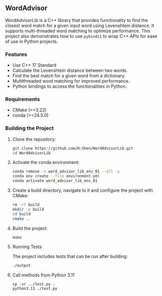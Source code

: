 ## WordAdvisor

WordAdvisorLib is a C++ library that provides functionality to find the closest word match for a given input word using 
Levenshtein distance. It supports multi-threaded word matching to optimize performance. 
This project also demonstrates how to use `pybind11` to wrap C++ APIs for ease of use in Python projects.

### Features

- Use C++ 17 Standard
- Calculate the Levenshtein distance between two words.
- Find the best match for a given word from a dictionary.
- Multithreaded word matching for improved performance.
- Python bindings to access the functionalities in Python.

### Requirements

- CMake (>=3.22)
- conda (>=24.5.0)

### Building the Project

1. Clone the repository:

    ```sh
    git clone https://github.com/H-Shen/WordAdvisorLib.git
    cd WordAdvisorLib
    ```

2. Activate the conda environment:

    ```sh
    conda remove -n word_advisor_lib_env_01 --all -y
    conda env create --file environment.yml
    conda activate word_advisor_lib_env_01
    ```

3. Create a build directory, navigate to it and configure the project with CMake:

    ```sh
    rm -rf build
    mkdir -p build
    cd build
    cmake ..
    ```

4. Build the project:

    ```sh
    make
    ```

5. Running Tests

   The project includes tests that can be run after building:
   
   ```sh
   ./output
   ```

6. Call methods from Python 3.11

   ```shell
   cp -vr ../test.py .
   python3.11 ./test.py
   ```